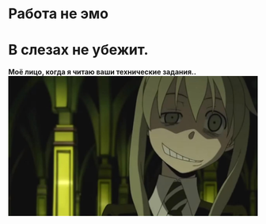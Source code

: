 # Работа не эмо 
# В слезах не убежит.

**Моё лицо, когда я читаю ваши технические задания..**
![Моё лицо, когда я читаю ваши ТЗ](https://github.com/HorusHeresyHeretic/Anaconda-Fly-Jupyter/blob/master/FreeLance_Manga/PokerFace.png)




